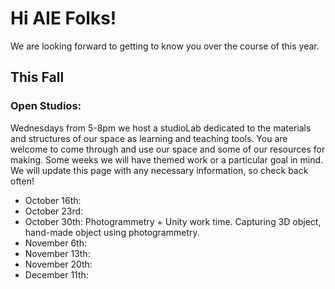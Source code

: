# Hi AIE Folks!
We are looking forward to getting to know you over the course of this year.
##  This Fall
### Open Studios:
Wednesdays from 5-8pm we host a studioLab dedicated to the materials and structures of our space as learning and teaching tools. You are welcome to come through and use our space and some of our resources for making. Some weeks we will have themed work or a particular goal in mind. We will update this page with any necessary information, so check back often!

- October 16th:
- October 23rd:
- October 30th:
Photogrammetry + Unity work time. Capturing 3D object, hand-made object using photogrammetry.
- November 6th:
- November 13th:
- November 20th:
- December 11th:
